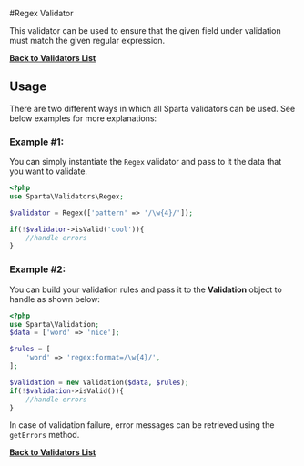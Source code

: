 #Regex Validator

This validator can be used to ensure that the given field under validation must match the given regular expression.

[**Back to Validators List**](./reference.md#validators-list)

## Usage
There are two different ways in which all Sparta validators can be used. See below examples for more explanations:

### Example #1:
You can simply instantiate the `Regex` validator and pass to it the data that you want to validate. 

```php
<?php
use Sparta\Validators\Regex;

$validator = Regex(['pattern' => '/\w{4}/']);

if(!$validator->isValid('cool')){ 
	//handle errors
}
```

### Example #2:
You can build your validation rules and pass it to the __Validation__ object to handle as shown below:

```php
<?php
use Sparta\Validation;
$data = ['word' => 'nice'];

$rules = [
	'word' => 'regex:format=/\w{4}/',
];

$validation = new Validation($data, $rules);
if(!$validation->isValid()){
	//handle errors
}

```

In case of validation failure, error messages can be retrieved using the `getErrors` method.

[**Back to Validators List**](./reference.md#validators-list)
